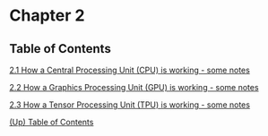 # Chapter 2

## Table of Contents

[2.1 How a Central Processing Unit (CPU) is working - some notes](2-1-CPU.md)

[2.2 How a Graphics Processing Unit (GPU) is working - some notes](2-2-GPU.md)

[2.3 How a Tensor Processing Unit (TPU) is working - some notes](2-3-TPU.md)

[ (Up) Table of Contents](https://github.com/michelucci/Edge-computing-with-TensorFlow)
